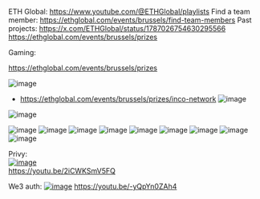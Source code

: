 ETH Global: https://www.youtube.com/@ETHGlobal/playlists
Find a team member: https://ethglobal.com/events/brussels/find-team-members
Past projects: https://x.com/ETHGlobal/status/1787026754630295566
https://ethglobal.com/events/brussels/prizes



Gaming:


https://ethglobal.com/events/brussels/prizes


![image](https://github.com/EloiStree/2024_07_16_MonsXrDesign/assets/20149493/bd53f2b5-d79c-4cc5-9d7d-62cb47f7a3f3)

- https://ethglobal.com/events/brussels/prizes/inco-network
![image](https://github.com/EloiStree/2024_07_16_MonsXrDesign/assets/20149493/a6c24cc3-6b03-4c47-ad67-452d8de76b5b)

![image](https://github.com/EloiStree/2024_07_16_MonsXrDesign/assets/20149493/6c4b5c79-6278-4261-985e-768b4a1dc088)


![image](https://github.com/EloiStree/2024_07_16_MonsXrDesign/assets/20149493/caeb710a-ea28-4aa7-beed-261981fe6512)
![image](https://github.com/EloiStree/2024_07_16_MonsXrDesign/assets/20149493/e6d74ed1-4e8d-416e-a174-520e389b5fb2)
![image](https://github.com/EloiStree/2024_07_16_MonsXrDesign/assets/20149493/4ba18bc9-9758-4416-9693-15fe86e15186)
![image](https://github.com/EloiStree/2024_07_16_MonsXrDesign/assets/20149493/2882f191-7294-402a-9781-d404fbf45a30)
![image](https://github.com/EloiStree/2024_07_16_MonsXrDesign/assets/20149493/c15c88ad-642f-4ae4-a7b9-1e59c79d4bb9)
![image](https://github.com/EloiStree/2024_07_16_MonsXrDesign/assets/20149493/ec2e336a-1f06-4c15-aeea-e518de224d08)
![image](https://github.com/EloiStree/2024_07_16_MonsXrDesign/assets/20149493/43771729-f796-4c6d-a865-6a1221989fa5)
![image](https://github.com/EloiStree/2024_07_16_MonsXrDesign/assets/20149493/3c6db762-0d77-4feb-8a87-10813ea0a7a6)
![image](https://github.com/EloiStree/2024_07_16_MonsXrDesign/assets/20149493/cf6df19c-7ff3-4606-92ad-80564fe4381e)



Privy:  
[![image](https://github.com/EloiStree/2024_07_16_MonsXrDesign/assets/20149493/ea7e983b-3cc8-4bd7-9513-571b23a60e7d)](https://youtu.be/2iCWKSmV5FQ)  
https://youtu.be/2iCWKSmV5FQ  



We3 auth:
[![image](https://github.com/EloiStree/2024_07_16_MonsXrDesign/assets/20149493/03ab9268-8ba2-4042-882c-fd0d839dd292)](https://youtu.be/-yQpYn0ZAh4)
https://youtu.be/-yQpYn0ZAh4
